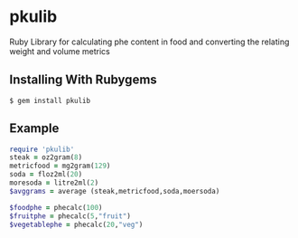 # pkulib
Ruby Library for calculating phe content in food and converting the relating weight and volume metrics

## Installing With Rubygems
<code>$ gem install pkulib</code>

## Example
```Ruby
require 'pkulib'
steak = oz2gram(8)
metricfood = mg2gram(129)
soda = floz2ml(20)
moresoda = litre2ml(2)
$avggrams = average (steak,metricfood,soda,moersoda)

$foodphe = phecalc(100)
$fruitphe = phecalc(5,"fruit")
$vegetablephe = phecalc(20,"veg")
```
